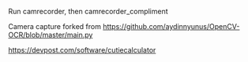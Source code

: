 

Run camrecorder, then camrecorder_compliment

Camera capture forked from <https://github.com/aydinnyunus/OpenCV-OCR/blob/master/main.py>

https://devpost.com/software/cutiecalculator

